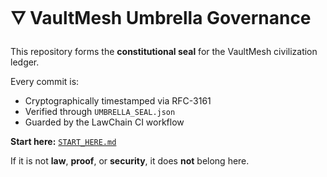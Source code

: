 # 🜄 VaultMesh Umbrella Governance

This repository forms the **constitutional seal** for the VaultMesh civilization ledger.

Every commit is:
- Cryptographically timestamped via RFC-3161
- Verified through `UMBRELLA_SEAL.json`
- Guarded by the LawChain CI workflow

**Start here:** [`START_HERE.md`](./START_HERE.md)

If it is not **law**, **proof**, or **security**, it does **not** belong here.
